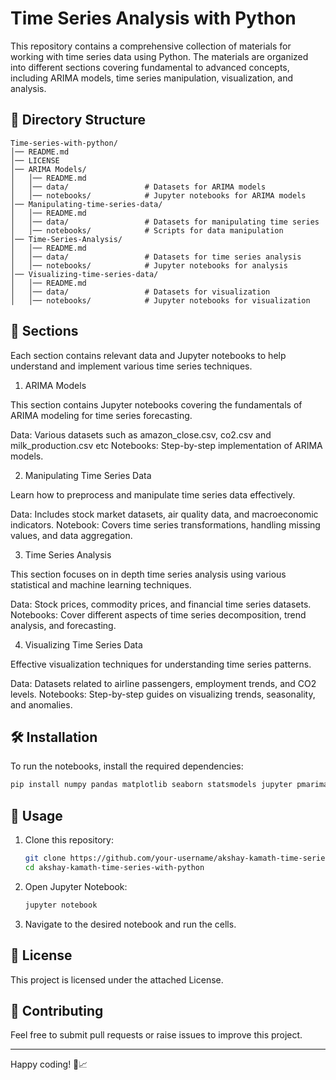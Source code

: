 # Time Series Analysis with Python

This repository contains a comprehensive collection of materials for working with time series data using Python. The materials are organized into different sections covering fundamental to advanced concepts, including ARIMA models, time series manipulation, visualization, and analysis.

## 📂 Directory Structure

```
Time-series-with-python/
│── README.md
│── LICENSE
│── ARIMA Models/
│   │── README.md
│   │── data/                 # Datasets for ARIMA models
│   │── notebooks/            # Jupyter notebooks for ARIMA models
│── Manipulating-time-series-data/
│   │── README.md
│   │── data/                 # Datasets for manipulating time series
│   │── notebooks/            # Scripts for data manipulation
│── Time-Series-Analysis/
│   │── README.md
│   │── data/                 # Datasets for time series analysis
│   │── notebooks/            # Jupyter notebooks for analysis
│── Visualizing-time-series-data/
│   │── README.md
│   │── data/                 # Datasets for visualization
│   │── notebooks/            # Jupyter notebooks for visualization
```

## 📌 Sections

Each section contains relevant data and Jupyter notebooks to help understand and implement various time series techniques.

1. ARIMA Models

This section contains Jupyter notebooks covering the fundamentals of ARIMA modeling for time series forecasting.

Data: Various datasets such as amazon_close.csv, co2.csv and milk_production.csv etc
Notebooks: Step-by-step implementation of ARIMA models.

2. Manipulating Time Series Data

Learn how to preprocess and manipulate time series data effectively.

Data: Includes stock market datasets, air quality data, and macroeconomic indicators.
Notebook: Covers time series transformations, handling missing values, and data aggregation.

3. Time Series Analysis

This section focuses on in depth time series analysis using various statistical and machine learning techniques.

Data: Stock prices, commodity prices, and financial time series datasets.
Notebooks: Cover different aspects of time series decomposition, trend analysis, and forecasting.

4. Visualizing Time Series Data

Effective visualization techniques for understanding time series patterns.

Data: Datasets related to airline passengers, employment trends, and CO2 levels.
Notebooks: Step-by-step guides on visualizing trends, seasonality, and anomalies.



## 🛠 Installation

To run the notebooks, install the required dependencies:

```sh
pip install numpy pandas matplotlib seaborn statsmodels jupyter pmarima
```

## 🚀 Usage

1. Clone this repository:
   ```sh
   git clone https://github.com/your-username/akshay-kamath-time-series-with-python.git
   cd akshay-kamath-time-series-with-python
   ```
2. Open Jupyter Notebook:
   ```sh
   jupyter notebook
   ```
3. Navigate to the desired notebook and run the cells.

## 📜 License

This project is licensed under the attached License.

## 🤝 Contributing

Feel free to submit pull requests or raise issues to improve this project.

---

Happy coding! 🚀📈
